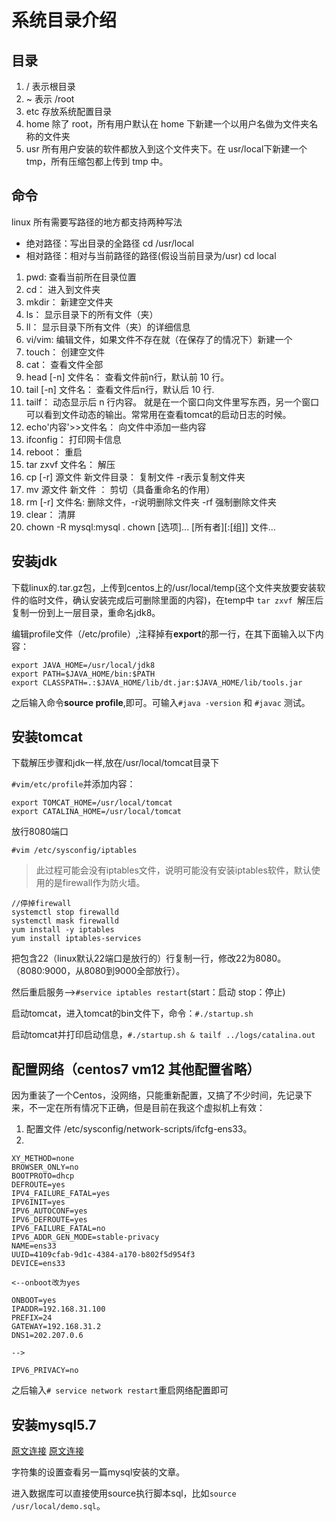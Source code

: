 # 系统目录介绍

## 目录

1. / 表示根目录
2. ~ 表示 /root
3. etc 存放系统配置目录
4. home 除了 root，所有用户默认在 home 下新建一个以用户名做为文件夹名称的文件夹
5. usr 所有用户安装的软件都放入到这个文件夹下。在 usr/local下新建一个 tmp，所有压缩包都上传到 tmp 中。

## 命令

linux 所有需要写路径的地方都支持两种写法

- 绝对路径：写出目录的全路径 cd  /usr/local
- 相对路径：相对与当前路径的路径(假设当前目录为/usr) cd local 

1. pwd: 查看当前所在目录位置
2. cd： 进入到文件夹
3. mkdir： 新建空文件夹
4. ls： 显示目录下的所有文件（夹）
5. ll： 显示目录下所有文件（夹）的详细信息
6. vi/vim: 编辑文件，如果文件不存在就（在保存了的情况下）新建一个
7. touch： 创建空文件
8. cat： 查看文件全部
9. head [-n] 文件名： 查看文件前n行，默认前 10 行。
10. tail [-n] 文件名： 查看文件后n行，默认后 10 行.
11. tailf： 动态显示后 n 行内容。 就是在一个窗口向文件里写东西，另一个窗口可以看到文件动态的输出。常常用在查看tomcat的启动日志的时候。
12. echo'内容'>>文件名： 向文件中添加一些内容
13. ifconfig： 打印网卡信息
14. reboot： 重启
15. tar zxvf 文件名： 解压
16. cp [-r] 源文件 新文件目录： 复制文件 -r表示复制文件夹
17. mv 源文件 新文件 ： 剪切（具备重命名的作用）
18. rm [-r] 文件名: 删除文件，-r说明删除文件夹 -rf 强制删除文件夹
19. clear： 清屏
20. chown -R mysql:mysql .
    chown [选项]... [所有者][:[组]] 文件...

## 安装jdk

下载linux的.tar.gz包，上传到centos上的/usr/local/temp(这个文件夹放要安装软件的临时文件，确认安装完成后可删除里面的内容)，在temp中 ```tar zxvf ```解压后复制一份到上一层目录，重命名jdk8。

编辑profile文件（/etc/profile）,注释掉有**export**的那一行，在其下面输入以下内容：

```
export JAVA_HOME=/usr/local/jdk8
export PATH=$JAVA_HOME/bin:$PATH
export CLASSPATH=.:$JAVA_HOME/lib/dt.jar:$JAVA_HOME/lib/tools.jar
```

之后输入命令**source profile**,即可。可输入```#java -version``` 和 ```#javac``` 测试。

## 安装tomcat

下载解压步骤和jdk一样,放在/usr/local/tomcat目录下

```#vim/etc/profile```并添加内容：

```
export TOMCAT_HOME=/usr/local/tomcat
export CATALINA_HOME=/usr/local/tomcat
```

放行8080端口

```#vim /etc/sysconfig/iptables```

> 此过程可能会没有iptables文件，说明可能没有安装iptables软件，默认使用的是firewall作为防火墙。
```
//停掉firewall
systemctl stop firewalld 
systemctl mask firewalld
yum install -y iptables 
yum install iptables-services
```

把包含22（linux默认22端口是放行的）行复制一行，修改22为8080。（8080:9000，从8080到9000全部放行）。

然后重启服务-->```#service iptables restart```(start：启动 stop：停止)

启动tomcat，进入tomcat的bin文件下，命令：```#./startup.sh``` 

启动tomcat并打印启动信息，```#./startup.sh & tailf ../logs/catalina.out```


## 配置网络（centos7 vm12 其他配置省略）

因为重装了一个Centos，没网络，只能重新配置，又搞了不少时间，先记录下来，不一定在所有情况下正确，但是目前在我这个虚拟机上有效：

1. 配置文件 /etc/sysconfig/network-scripts/ifcfg-ens33。
2. 
```
XY_METHOD=none
BROWSER_ONLY=no
BOOTPROTO=dhcp
DEFROUTE=yes
IPV4_FAILURE_FATAL=yes
IPV6INIT=yes
IPV6_AUTOCONF=yes
IPV6_DEFROUTE=yes
IPV6_FAILURE_FATAL=no
IPV6_ADDR_GEN_MODE=stable-privacy
NAME=ens33
UUID=4109cfab-9d1c-4384-a170-b802f5d954f3
DEVICE=ens33

<--onboot改为yes

ONBOOT=yes
IPADDR=192.168.31.100
PREFIX=24
GATEWAY=192.168.31.2
DNS1=202.207.0.6

-->

IPV6_PRIVACY=no
```
之后输入```# service network restart```重启网络配置即可

## 安装mysql5.7

[原文连接](https://blog.csdn.net/bao19901210/article/details/51917641)
[原文连接](https://blog.csdn.net/Nicolas12/article/details/81813682)


字符集的设置查看另一篇mysql安装的文章。

进入数据库可以直接使用source执行脚本sql，比如```source /usr/local/demo.sql```。